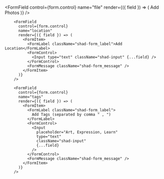 <FormField
          control={form.control}
          name="file"
          render={({ field }) => (
            <FormItem>
              <FormLabel className="shad-form_label">Add Photos</FormLabel>
              <FormControl>
                <FileUploader
                  fieldChange={field.onChange}
                  mediaUrl={post?.imageUrl}
                />
              </FormControl>
              <FormMessage className="shad-form_message" />
            </FormItem>
          )}
        />

        <FormField
          control={form.control}
          name="location"
          render={({ field }) => (
            <FormItem>
              <FormLabel className="shad-form_label">Add Location</FormLabel>
              <FormControl>
                <Input type="text" className="shad-input" {...field} />
              </FormControl>
              <FormMessage className="shad-form_message" />
            </FormItem>
          )}
        />

        <FormField
          control={form.control}
          name="tags"
          render={({ field }) => (
            <FormItem>
              <FormLabel className="shad-form_label">
                Add Tags (separated by comma " , ")
              </FormLabel>
              <FormControl>
                <Input
                  placeholder="Art, Expression, Learn"
                  type="text"
                  className="shad-input"
                  {...field}
                />
              </FormControl>
              <FormMessage className="shad-form_message" />
            </FormItem>
          )}
        />
